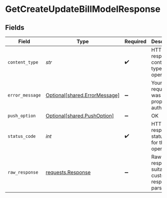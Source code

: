 # GetCreateUpdateBillModelResponse


## Fields

| Field                                                                                 | Type                                                                                  | Required                                                                              | Description                                                                           |
| ------------------------------------------------------------------------------------- | ------------------------------------------------------------------------------------- | ------------------------------------------------------------------------------------- | ------------------------------------------------------------------------------------- |
| `content_type`                                                                        | *str*                                                                                 | :heavy_check_mark:                                                                    | HTTP response content type for this operation                                         |
| `error_message`                                                                       | [Optional[shared.ErrorMessage]](../../models/shared/errormessage.md)                  | :heavy_minus_sign:                                                                    | Your API request was not properly authorized.                                         |
| `push_option`                                                                         | [Optional[shared.PushOption]](../../models/shared/pushoption.md)                      | :heavy_minus_sign:                                                                    | OK                                                                                    |
| `status_code`                                                                         | *int*                                                                                 | :heavy_check_mark:                                                                    | HTTP response status code for this operation                                          |
| `raw_response`                                                                        | [requests.Response](https://requests.readthedocs.io/en/latest/api/#requests.Response) | :heavy_minus_sign:                                                                    | Raw HTTP response; suitable for custom response parsing                               |